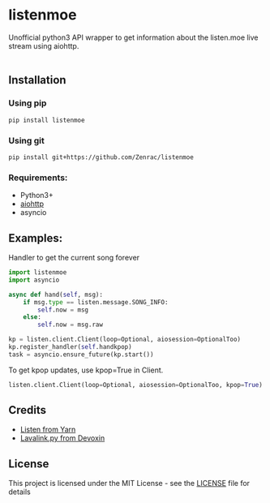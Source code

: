 # listenmoe
Unofficial python3 API wrapper to get information about the listen.moe live stream using aiohttp.<br><br>
## Installation
### Using pip
```
pip install listenmoe
```
### Using git
```
pip install git+https://github.com/Zenrac/listenmoe
```

### Requirements: <br>
- Python3+<br>
- [aiohttp](https://github.com/aio-libs/aiohttp) <br>
- asyncio<br>
## Examples: <br>
Handler to get the current song forever<br>
```py
import listenmoe
import asyncio

async def hand(self, msg):
    if msg.type == listen.message.SONG_INFO:
        self.now = msg
    else:
        self.now = msg.raw

kp = listen.client.Client(loop=Optional, aiosession=OptionalToo)
kp.register_handler(self.handkpop)
task = asyncio.ensure_future(kp.start())
```
To get kpop updates, use kpop=True in Client.
```py
listen.client.Client(loop=Optional, aiosession=OptionalToo, kpop=True)
```

## Credits

- [Listen from Yarn](https://github.com/Yarn/Listen) <br>
- [Lavalink.py from Devoxin](https://github.com/Devoxin/Lavalink.py) <br>

## License

This project is licensed under the MIT License - see the [LICENSE](LICENSE) file for details
